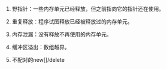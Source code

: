 1. 野指针：一些内存单元已经释放，但之前指向它的指针还在使用。

2. 重复释放：程序试图释放已经被释放过的内存单元。

3. 内存泄漏：没有释放不再使用的内存单元。

4. 缓冲区溢出：数组越界。

5. 不配对的new[]/delete